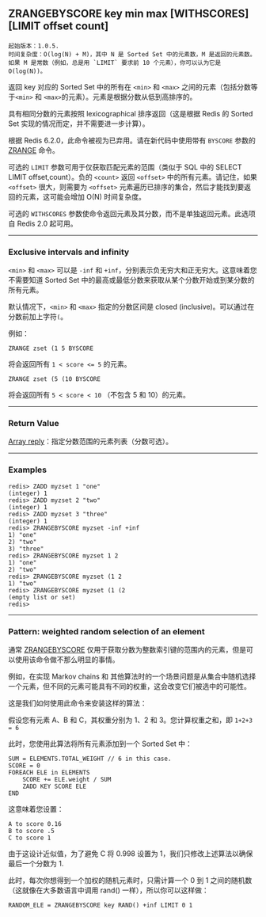 ## ZRANGEBYSCORE key min max [WITHSCORES] [LIMIT offset count]

    起始版本：1.0.5.
    时间复杂度：O(log(N) + M)，其中 N 是 Sorted Set 中的元素数，M 是返回的元素数。如果 M 是常数（例如，总是用 `LIMIT` 要求前 10 个元素），你可以认为它是 O(log(N))。

返回 key 对应的 Sorted Set 中的所有在 `<min>` 和 `<max>` 之间的元素（包括分数等于`<min>` 和 `<max>`的元素）。元素是根据分数从低到高排序的。

具有相同分数的元素按照 lexicographical 排序返回（这是根据 Redis 的 Sorted Set 实现的情况而定，并不需要进一步计算）。

根据 Redis 6.2.0，此命令被视为已弃用。请在新代码中使用带有 `BYSCORE` 参数的 [ZRANGE](ZRANGE.md) 命令。

可选的 `LIMIT` 参数可用于仅获取匹配元素的范围（类似于 SQL 中的 SELECT LIMIT offset,count）。负的 `<count>` 返回 `<offset>` 中的所有元素。请记住，如果 `<offset>` 很大，则需要为 `<offset>` 元素遍历已排序的集合，然后才能找到要返回的元素，这可能会增加 O(N) 时间复杂度。

可选的 `WITHSCORES` 参数使命令返回元素及其分数，而不是单独返回元素。此选项自 Redis 2.0 起可用。

---

### Exclusive intervals and infinity

`<min>` 和 `<max>` 可以是 `-inf` 和 `+inf`，分别表示负无穷大和正无穷大。这意味着您不需要知道 Sorted Set 中的最高或最低分数来获取从某个分数开始或到某分数的所有元素。

默认情况下，`<min>` 和 `<max>` 指定的分数区间是 closed (inclusive)。可以通过在分数前加上字符`(`。

例如：
```
ZRANGE zset (1 5 BYSCORE
```

将会返回所有 `1 < score <= 5` 的元素。

```
ZRANGE zset (5 (10 BYSCORE
```

将会返回所有 `5 < score < 10` （不包含 5 和 10）的元素。

---

### Return Value

[Array reply](../topics/protocol.md#resp-arrays)：指定分数范围的元素列表（分数可选）。

---

### Examples

```
redis> ZADD myzset 1 "one"
(integer) 1
redis> ZADD myzset 2 "two"
(integer) 1
redis> ZADD myzset 3 "three"
(integer) 1
redis> ZRANGEBYSCORE myzset -inf +inf
1) "one"
2) "two"
3) "three"
redis> ZRANGEBYSCORE myzset 1 2
1) "one"
2) "two"
redis> ZRANGEBYSCORE myzset (1 2
1) "two"
redis> ZRANGEBYSCORE myzset (1 (2
(empty list or set)
redis> 
```

---

### Pattern: weighted random selection of an element

通常 [ZRANGEBYSCORE](ZRANGEBYSCORE.md) 仅用于获取分数为整数索引键的范围内的元素，但是可以使用该命令做不那么明显的事情。

例如，在实现 Markov chains 和 其他算法时的一个场景问题是从集合中随机选择一个元素，但不同的元素可能具有不同的权重，这会改变它们被选中的可能性。

这是我们如何使用此命令来安装这样的算法：

假设您有元素 A、B 和 C，其权重分别为 1、2 和 3。您计算权重之和，即 `1+2+3 = 6`

此时，您使用此算法将所有元素添加到一个 Sorted Set 中：

```
SUM = ELEMENTS.TOTAL_WEIGHT // 6 in this case.
SCORE = 0
FOREACH ELE in ELEMENTS
    SCORE += ELE.weight / SUM
    ZADD KEY SCORE ELE
END
```

这意味着您设置：

```
A to score 0.16
B to score .5
C to score 1
```

由于这设计近似值，为了避免 C 将 0.998 设置为 1，我们只修改上述算法以确保最后一个分数为 1.

此时，每次你想得到一个加权的随机元素时，只需计算一个 0 到 1 之间的随机数（这就像在大多数语言中调用 rand() 一样），所以你可以这样做：

```
RANDOM_ELE = ZRANGEBYSCORE key RAND() +inf LIMIT 0 1
```